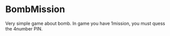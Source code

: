 # BombMission
 Very simple game about bomb.
 In game you have 1mission, you must quess the 4number PIN.
